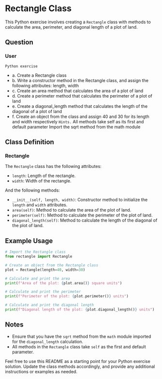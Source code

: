 # Rectangle Class

This Python exercise involves creating a `Rectangle` class with methods to calculate the area, perimeter, and diagonal length of a plot of land.
## Question
### User

`Python exercise`
- a. Create a Rectangle class
- b. Write a constructor method in the Rectangle class, and assign the following 
attributes: length, width
- c. Create an area method that calculates the area of a plot of land
- d. Create a perimeter method that calculates the perimeter of a plot of land
- e. Create a diagonal_length method that calculates the length of the diagonal 
of a plot of land
- f. Create an object from the class and assign 40 and 30 for its length and 
width respectively
`Hints.`
All methods take self as its first and default parameter
Import the sqrt method from the math module

## Class Definition

### Rectangle

The `Rectangle` class has the following attributes:
- `length`: Length of the rectangle.
- `width`: Width of the rectangle.

And the following methods:
- `__init__(self, length, width)`: Constructor method to initialize the `length` and `width` attributes.
- `area(self)`: Method to calculate the area of the plot of land.
- `perimeter(self)`: Method to calculate the perimeter of the plot of land.
- `diagonal_length(self)`: Method to calculate the length of the diagonal of the plot of land.

## Example Usage

```python
# Import the Rectangle class
from rectangle import Rectangle

# Create an object from the Rectangle class
plot = Rectangle(length=40, width=30)

# Calculate and print the area
print(f"Area of the plot: {plot.area()} square units")

# Calculate and print the perimeter
print(f"Perimeter of the plot: {plot.perimeter()} units")

# Calculate and print the diagonal length
print(f"Diagonal length of the plot: {plot.diagonal_length()} units")
```

## Notes

- Ensure that you have the `sqrt` method from the `math` module imported for the `diagonal_length` calculation.
- All methods in the `Rectangle` class take `self` as the first and default parameter.

Feel free to use this README as a starting point for your Python exercise solution. Update the class methods accordingly, and provide any additional instructions or examples as needed.
